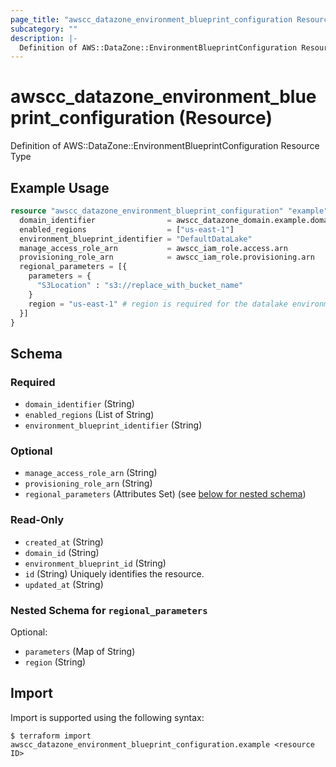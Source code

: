 ```yaml
---
page_title: "awscc_datazone_environment_blueprint_configuration Resource - terraform-provider-awscc"
subcategory: ""
description: |-
  Definition of AWS::DataZone::EnvironmentBlueprintConfiguration Resource Type
---
```


# awscc_datazone_environment_blueprint_configuration (Resource)

Definition of AWS::DataZone::EnvironmentBlueprintConfiguration Resource Type

## Example Usage

```terraform
resource "awscc_datazone_environment_blueprint_configuration" "example" {
  domain_identifier                = awscc_datazone_domain.example.domain_id
  enabled_regions                  = ["us-east-1"]
  environment_blueprint_identifier = "DefaultDataLake"
  manage_access_role_arn           = awscc_iam_role.access.arn
  provisioning_role_arn            = awscc_iam_role.provisioning.arn
  regional_parameters = [{
    parameters = {
      "S3Location" : "s3://replace_with_bucket_name"
    }
    region = "us-east-1" # region is required for the datalake environment
  }]
}
```

<!-- schema generated by tfplugindocs -->
## Schema

### Required

- `domain_identifier` (String)
- `enabled_regions` (List of String)
- `environment_blueprint_identifier` (String)

### Optional

- `manage_access_role_arn` (String)
- `provisioning_role_arn` (String)
- `regional_parameters` (Attributes Set) (see [below for nested schema](#nestedatt--regional_parameters))

### Read-Only

- `created_at` (String)
- `domain_id` (String)
- `environment_blueprint_id` (String)
- `id` (String) Uniquely identifies the resource.
- `updated_at` (String)

<a id="nestedatt--regional_parameters"></a>
### Nested Schema for `regional_parameters`

Optional:

- `parameters` (Map of String)
- `region` (String)

## Import

Import is supported using the following syntax:

```shell
$ terraform import awscc_datazone_environment_blueprint_configuration.example <resource ID>
```